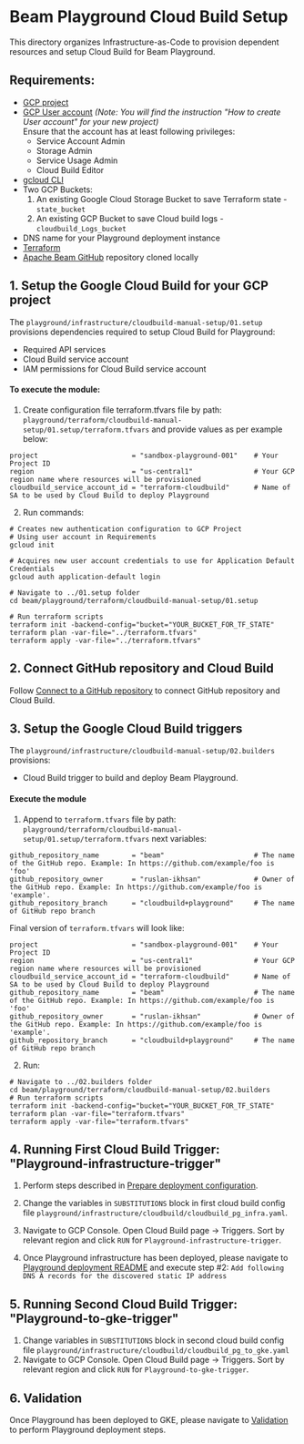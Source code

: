 <!---
    Licensed to the Apache Software Foundation (ASF) under one
    or more contributor license agreements.  See the NOTICE file
    distributed with this work for additional information
    regarding copyright ownership.  The ASF licenses this file
    to you under the Apache License, Version 2.0 (the
    "License"); you may not use this file except in compliance
    with the License.  You may obtain a copy of the License at
      http://www.apache.org/licenses/LICENSE-2.0
    Unless required by applicable law or agreed to in writing,
    software distributed under the License is distributed on an
    "AS IS" BASIS, WITHOUT WARRANTIES OR CONDITIONS OF ANY
    KIND, either express or implied.  See the License for the
    specific language governing permissions and limitations
    under the License.
-->

# Beam Playground Cloud Build Setup

This directory organizes Infrastructure-as-Code to provision dependent resources and setup Cloud Build for Beam Playground.

## Requirements:

- [GCP project](https://cloud.google.com/resource-manager/docs/creating-managing-projects)
- [GCP User account](https://cloud.google.com/appengine/docs/standard/access-control?tab=python) _(Note: You will find the instruction "How to create User account" for your new project)_<br>
  Ensure that the account has at least following privileges:
    - Service Account Admin
    - Storage Admin
    - Service Usage Admin
    - Cloud Build Editor
- [gcloud CLI](https://cloud.google.com/sdk/docs/install-sdk)
- Two GCP Buckets:
  1. An existing Google Cloud Storage Bucket to save Terraform state - `state_bucket`
  2. An existing GCP Bucket to save Cloud build logs - `cloudbuild_Logs_bucket`
- DNS name for your Playground deployment instance
- [Terraform](https://www.terraform.io/)
- [Apache Beam GitHub](https://github.com/apache/beam) repository cloned locally

## 1. Setup the Google Cloud Build  for your GCP project
  
The `playground/infrastructure/cloudbuild-manual-setup/01.setup` provisions dependencies required to setup Cloud Build for Playground:
- Required API services
- Cloud Build service account
- IAM permissions for Cloud Build service account

#### To execute the module:

1. Create configuration file terraform.tfvars file by path: `playground/terraform/cloudbuild-manual-setup/01.setup/terraform.tfvars`
and provide values as per example below:

```
project                       = "sandbox-playground-001"    # Your Project ID
region                        = "us-central1"               # Your GCP region name where resources will be provisioned
cloudbuild_service_account_id = "terraform-cloudbuild"      # Name of SA to be used by Cloud Build to deploy Playground
```

2. Run commands:

```console
# Creates new authentication configuration to GCP Project 
# Using user account in Requirements 
gcloud init

# Acquires new user account credentials to use for Application Default Credentials
gcloud auth application-default login

# Navigate to ../01.setup folder
cd beam/playground/terraform/cloudbuild-manual-setup/01.setup

# Run terraform scripts
terraform init -backend-config="bucket="YOUR_BUCKET_FOR_TF_STATE"
terraform plan -var-file="../terraform.tfvars"
terraform apply -var-file="../terraform.tfvars"

```

## 2. Connect GitHub repository and Cloud Build
Follow [Connect to a GitHub repository](https://cloud.google.com/build/docs/automating-builds/github/connect-repo-github) to connect GitHub repository and Cloud Build.

## 3. Setup the Google Cloud Build triggers

The `playground/infrastructure/cloudbuild-manual-setup/02.builders` provisions:
- Cloud Build trigger to build and deploy Beam Playground.

#### Execute the module

1. Append to `terraform.tfvars` file by path: `playground/terraform/cloudbuild-manual-setup/01.setup/terraform.tfvars`
next variables:

```
github_repository_name        = "beam"                      # The name of the GitHub repo. Example: In https://github.com/example/foo is 'foo'
github_repository_owner       = "ruslan-ikhsan"             # Owner of the GitHub repo. Example: In https://github.com/example/foo is 'example'.
github_repository_branch      = "cloudbuild+playground"     # The name of GitHub repo branch
```

Final version of `terraform.tfvars` will look like:

```
project                       = "sandbox-playground-001"    # Your Project ID
region                        = "us-central1"               # Your GCP region name where resources will be provisioned
cloudbuild_service_account_id = "terraform-cloudbuild"      # Name of SA to be used by Cloud Build to deploy Playground
github_repository_name        = "beam"                      # The name of the GitHub repo. Example: In https://github.com/example/foo is 'foo'
github_repository_owner       = "ruslan-ikhsan"             # Owner of the GitHub repo. Example: In https://github.com/example/foo is 'example'.
github_repository_branch      = "cloudbuild+playground"     # The name of GitHub repo branch
```

2. Run:

```
# Navigate to ../02.builders folder
cd beam/playground/terraform/cloudbuild-manual-setup/02.builders
# Run terraform scripts
terraform init -backend-config="bucket="YOUR_BUCKET_FOR_TF_STATE"
terraform plan -var-file="terraform.tfvars"
terraform apply -var-file="terraform.tfvars"
```

## 4. Running First Cloud Build Trigger: "Playground-infrastructure-trigger"

1. Perform steps described in [Prepare deployment configuration](https://github.com/apache/beam/tree/Infra%2Bplayground-in-gke/playground/terraform#prepare-deployment-configuration).

2. Change the variables in `SUBSTITUTIONS` block in first cloud build config file `playground/infrastructure/cloudbuild/cloudbuild_pg_infra.yaml`.
3. Navigate to GCP Console. Open Cloud Build page -> Triggers. Sort by relevant region and click `RUN` for `Playground-infrastructure-trigger`.

4. Once Playground infrastructure has been deployed, please navigate to
[Playground deployment README](https://github.com/akvelon/beam/tree/Infra%2Bplayground-in-gke/playground/terraform#deploy-playground-infrastructure) and execute step #2:
`Add following DNS A records for the discovered static IP address`

## 5. Running Second Cloud Build Trigger: "Playground-to-gke-trigger"

1. Change variables in `SUBSTITUTIONS` block in second cloud build config file `playground/infrastructure/cloudbuild/cloudbuild_pg_to_gke.yaml`
2. Navigate to GCP Console. Open Cloud Build page -> Triggers. Sort by relevant region and click `RUN` for `Playground-to-gke-trigger`.

## 6. Validation

Once Playground has been deployed to GKE, please navigate to [Validation](https://github.com/akvelon/beam/tree/Infra%2Bplayground-in-gke/playground/terraform#validate-deployed-playground) to perform Playground deployment steps.